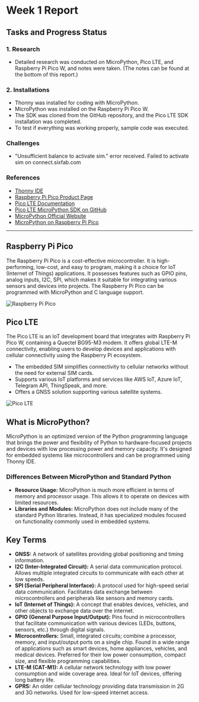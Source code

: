# Week 1 Report

## Tasks and Progress Status

### 1. Research
- Detailed research was conducted on MicroPython, Pico LTE, and Raspberry Pi Pico W, and notes were taken. (The notes can be found at the bottom of this report.)

### 2. Installations
- Thonny was installed for coding with MicroPython.
- MicroPython was installed on the Raspberry Pi Pico W.
- The SDK was cloned from the GitHub repository, and the Pico LTE SDK installation was completed.
- To test if everything was working properly, sample code was executed.

### Challenges
- "Unsufficient balance to activate sim." error received. Failed to activate sim on connect.sixfab.com 

### References

- [Thonny IDE](https://thonny.org/)
- [Raspberry Pi Pico Product Page](https://www.raspberrypi.com/products/raspberry-pi-pico/)
- [Pico LTE Documentation](https://docs.sixfab.com/docs/sixfab-pico-lte-documentation)
- [Pico LTE MicroPython SDK on GitHub](https://github.com/sixfab/pico_lte_micropython-sdk)
- [MicroPython Official Website](https://micropython.org/)
- [MicroPython on Raspberry Pi Pico](https://www.raspberrypi.com/documentation/microcontrollers/micropython.html)


---

## Raspberry Pi Pico

The Raspberry Pi Pico is a cost-effective microcontroller. It is high-performing, low-cost, and easy to program, making it a choice for IoT (Internet of Things) applications. It possesses features such as GPIO pins, analog inputs, I2C, SPI, which makes it suitable for integrating various sensors and devices into projects. The Raspberry Pi Pico can be programmed with MicroPython and C language support.

![Raspberry Pi Pico](https://market.samm.com/raspberry-pi-pico-raspberry-pi-modeller-raspberry-pi-2607-10-B.jpg)

## Pico LTE

The Pico LTE is an IoT development board that integrates with Raspberry Pi Pico W, containing a Quectel BG95-M3 modem. It offers global LTE-M connectivity, enabling users to develop devices and applications with cellular connectivity using the Raspberry Pi ecosystem.


-  The embedded SIM simplifies connectivity to cellular networks without the need for external SIM cards.
-  Supports various IoT platforms and services like AWS IoT, Azure IoT, Telegram API, ThingSpeak, and more.
-  Offers a GNSS solution supporting various satellite systems.

![Pico LTE](https://m.media-amazon.com/images/I/71+ReKrpytL.jpg)

## What is MicroPython?

MicroPython is an optimized version of the Python programming    language that brings the power and flexibility of Python to hardware-focused projects and devices with low processing power and memory capacity. It's designed for embedded systems like microcontrollers and can be programmed using Thonny IDE.

### Differences Between MicroPython and Standard Python

- **Resource Usage:** MicroPython is much more efficient in terms of memory and processor usage. This allows it to operate on devices with limited resources.
- **Libraries and Modules:** MicroPython does not include many of the standard Python libraries. Instead, it has specialized modules focused on functionality commonly used in embedded systems.


## Key Terms
- **GNSS:** A network of satellites providing global positioning and timing information.
- **I2C (Inter-Integrated Circuit):** A serial data communication protocol. Allows multiple integrated circuits to communicate with each other at low speeds.
- **SPI (Serial Peripheral Interface):** A protocol used for high-speed serial data communication. Facilitates data exchange between microcontrollers and peripherals like sensors and memory cards.
- **IoT (Internet of Things):** A concept that enables devices, vehicles, and other objects to exchange data over the internet.
- **GPIO (General Purpose Input/Output):** Pins found in microcontrollers that facilitate communication with various devices (LEDs, buttons, sensors, etc.) through digital signals.
- **Microcontrollers:** Small, integrated circuits; combine a processor, memory, and input/output ports on a single chip. Found in a wide range of applications such as smart devices, home appliances, vehicles, and medical devices. Preferred for their low power consumption, compact size, and flexible programming capabilities.
- **LTE-M (CAT-M1):** A cellular network technology with low power consumption and wide coverage area. Ideal for IoT devices, offering long battery life.
- **GPRS:** An older cellular technology providing data transmission in 2G and 3G networks. Used for low-speed internet access.
